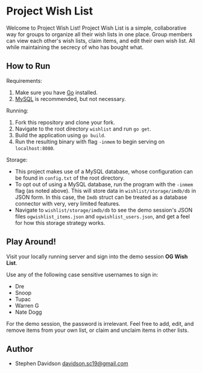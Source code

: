 Project Wish List
====================

Welcome to Project Wish List!
Project Wish List is a simple, collaborative way for groups to organize all their wish lists in one place.
Group members can view each other's wish lists, claim items, and edit their own wish list. All while maintaining the secrecy
of who has bought what.

## How to Run

Requirements:
1. Make sure you have [Go](https://golang.org/doc/install) installed.
2. [MySQL](https://dev.mysql.com/downloads/) is recommended, but not necessary.

Running:
1. Fork this repository and clone your fork.
2. Navigate to the root directory `wishlist` and run `go get`.
3. Build the application using `go build`.
4. Run the resulting binary with flag `-inmem` to begin serving on `localhost:8080`.

Storage:
- This project makes use of a MySQL database, whose configuration can be found in `config.txt` of the root directory.
- To opt out of using a MySQL database, run the program with the `-inmem` flag (as noted above). This will store data in `wishlist/storage/imdb/db` in JSON form. In this case, the `Imdb` struct can be treated as a database connector with very, very limited features.
- Navigate to `wishlist/storage/imdb/db` to see the demo session's JSON files `ogwishlist_items.json` and `ogwishlist_users.json`, and get a feel for how this storage strategy works.

## Play Around!

Visit your locally running server and sign into the demo session **OG Wish List**.

Use any of the following case sensitive usernames to sign in:
- Dre
- Snoop
- Tupac
- Warren G
- Nate Dogg

For the demo session, the password is irrelevant. Feel free to add, edit, and remove items from your own list, or claim and unclaim items in other lists.

## Author

 * Stephen Davidson <davidson.sc19@gmail.com>